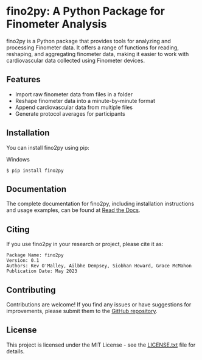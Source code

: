 fino2py: A Python Package for Finometer Analysis
================================================

fino2py is a Python package that provides tools for analyzing and processing Finometer data. It offers a range of functions for reading, reshaping, and aggregating finometer data, making it easier to work with cardiovascular data collected using Finometer devices.

Features
--------
- Import raw finometer data from files in a folder
- Reshape finometer data into a minute-by-minute format
- Append cardiovascular data from multiple files
- Generate protocol averages for participants

Installation
------------
You can install fino2py using pip:

Windows

```
$ pip install fino2py
```


Documentation
-------------
The complete documentation for fino2py, including installation instructions and usage examples, can be found at [Read the Docs](https://your-package-docs-url).

Citing
------
If you use fino2py in your research or project, please cite it as:

```
Package Name: fino2py
Version: 0.1
Authors: Kev O'Malley, Ailbhe Dempsey, Siobhan Howard, Grace McMahon
Publication Date: May 2023
```


Contributing
------------
Contributions are welcome! If you find any issues or have suggestions for improvements, please submit them to the [GitHub repository](https://github.com/your-username/your-package).

License
-------
This project is licensed under the MIT License - see the [LICENSE.txt](LICENSE.txt) file for details.



